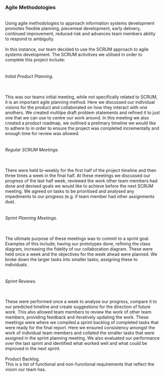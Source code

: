 <h3> Agile Methodologies </h3> <br/>
Using agile methodologies to approach information systems development promotes flexible planning, piecemeal development, early delivery, continued improvement, reduced risk and advances team members ability to respond to ambiguity. <br/>
<br/>
In this instance, our team decided to use the SCRUM approach to agile systems development. The SCRUM activitves we utilised in order to complete this project include: <br/>
<br/>
<h6> Initial Product Planning. </h6> <br/>
This was our teams initial meeting, while not specifically related to SCRUM, it is an important agile planning method. Here we discussed our individual visions for the product and collaborated on how they interact with one anothers. We created multilpe draft problem statements and refined it to just one that we can use to centre our work around. In this meeting we also created a product roadmap, we outlined a prelimary timeline we would like to adhere to in order to ensure the project was completed incrementally and enough time for review was allowed. <br/>
<br/>
<h6> Regular SCRUM Meetings. </h6> <br/>
There were held bi-weekly for the first half of the project timeline and then three times a week in the final half. At these meetings we discussed our progress of the last half week, reviewed the work other team members had done and devised goals we would like to achieve before the next SCRUM meeting. We agreed on tasks to be prioritised and analysed any impediments to our progress (e.g. if team member had other assignments due). <br/>
<br/>
<h6> Sprint Planning Meetings.</h6> <br/>
The ultimate purpose of these meetings was to commit to a sprint goal. Examples of this include; having our prototypes done, refining the class diagram, increasing the fidelity of our collaboration diagram. These were held once a week and the objectives for the week ahead were planned. We broke down the larger tasks into smaller tasks, assigning these to individuals. <br/>
<br/>
<h6> Sprint Reviews. </h6> <br/>
These were performed once a week to analyse our progress, compare it to our predicted timeline and create suggestions for the direction of future work. This also allowed team members to review the work of other team members, providing feedback and iteratively updating the work. These meetings were where we compiled a sprint backlog of completed tasks that were ready for the final report. Here we ensured consistency amongst the work of individual team members and collated the smaller tasks that were assigned in the sprint planning meeting. We also evaluated our performance over the last sprint and identified what worked well and what could be improved in the next sprint. <br/>
<br/>
</h6> Product Backlog. </h6> <br/>
This is a list of functional and non-functional requirements that reflect the vision our team has.
